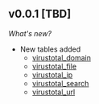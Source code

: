## v0.0.1 [TBD]

_What's new?_

- New tables added
  - [virustotal_domain](https://hub.steampipe.io/plugins/turbot/virustotal/tables/virustotal_domain)
  - [virustotal_file](https://hub.steampipe.io/plugins/turbot/virustotal/tables/virustotal_file)
  - [virustotal_ip](https://hub.steampipe.io/plugins/turbot/virustotal/tables/virustotal_ip)
  - [virustotal_search](https://hub.steampipe.io/plugins/turbot/virustotal/tables/virustotal_search)
  - [virustotal_url](https://hub.steampipe.io/plugins/turbot/virustotal/tables/virustotal_url)
